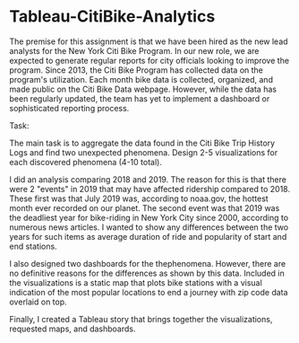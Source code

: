 # Tableau-CitiBike-Analytics
The premise for this assignment is that we have been hired as the new lead analysts for the New York Citi Bike Program. In our new role, we are expected to generate regular reports for city officials looking to improve the program.
Since 2013, the Citi Bike Program has collected data on the program's utilization. Each month bike data is collected, organized, and made public on the Citi Bike Data webpage.
However, while the data has been regularly updated, the team has yet to implement a dashboard or sophisticated reporting process. 

Task:

The main task is to aggregate the data found in the Citi Bike Trip History Logs and find two unexpected phenomena.
Design 2-5 visualizations for each discovered phenomena (4-10 total). 

I did an analysis comparing 2018 and 2019. The reason for this is that there were 2 "events" in 2019 that may have affected ridership compared to 2018.
These first was that July 2019 was, according to noaa.gov, the hottest month ever recorded on our planet. The second event was that 2019 was the deadliest 
year for bike-riding in New York City since 2000, according to numerous news articles. I wanted to show any differences between the two years for such items as average duration of ride and popularity of start and end stations. 

I also designed two dashboards for the thephenomena. However, there are no definitive reasons for the differences as shown by this data. 
Included in the visualizations is a static map that plots bike stations with a visual indication of the most popular locations to end a journey with zip code data overlaid on top.

Finally, I created a Tableau story that brings together the visualizations, requested maps, and dashboards.




